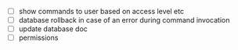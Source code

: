 - [ ] show commands to user based on access level etc
- [ ] database rollback in case of an error during command invocation
- [ ] update database doc
- [ ] permissions